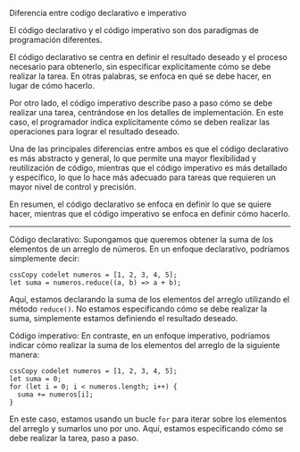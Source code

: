 Diferencia entre codigo declarativo e imperativo



El código declarativo y el código imperativo son dos paradigmas de programación diferentes.

El código declarativo se centra en definir el resultado deseado y el proceso necesario para obtenerlo, sin especificar explícitamente cómo se debe realizar la tarea. En otras palabras, se enfoca en qué se debe hacer, en lugar de cómo hacerlo.

Por otro lado, el código imperativo describe paso a paso cómo se debe realizar una tarea, centrándose en los detalles de implementación. En este caso, el programador indica explícitamente cómo se deben realizar las operaciones para lograr el resultado deseado.

Una de las principales diferencias entre ambos es que el código declarativo es más abstracto y general, lo que permite una mayor flexibilidad y reutilización de código, mientras que el código imperativo es más detallado y específico, lo que lo hace más adecuado para tareas que requieren un mayor nivel de control y precisión.

En resumen, el código declarativo se enfoca en definir lo que se quiere hacer, mientras que el código imperativo se enfoca en definir cómo hacerlo.

-----------

Código declarativo: Supongamos que queremos obtener la suma de los elementos de un arreglo de números. En un enfoque declarativo, podríamos simplemente decir:

```
cssCopy codelet numeros = [1, 2, 3, 4, 5];
let suma = numeros.reduce((a, b) => a + b);
```

Aquí, estamos declarando la suma de los elementos del arreglo utilizando el método `reduce()`. No estamos especificando cómo se debe realizar la suma, simplemente estamos definiendo el resultado deseado.

Código imperativo: En contraste, en un enfoque imperativo, podríamos indicar cómo realizar la suma de los elementos del arreglo de la siguiente manera:

```
cssCopy codelet numeros = [1, 2, 3, 4, 5];
let suma = 0;
for (let i = 0; i < numeros.length; i++) {
  suma += numeros[i];
}
```

En este caso, estamos usando un bucle `for` para iterar sobre los elementos del arreglo y sumarlos uno por uno. Aquí, estamos especificando cómo se debe realizar la tarea, paso a paso.